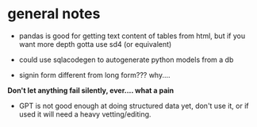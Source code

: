 # general notes

- pandas is good for getting text content of tables from html, but if you want more depth gotta use sd4 (or equivalent)

- could use sqlacodegen to autogenerate python models from a db

- signin form different from long form??? why....

__Don't let anything fail silently, ever.... what a pain__

- GPT is not good enough at doing structured data yet, don't use it, or if used it will need a heavy vetting/editing.